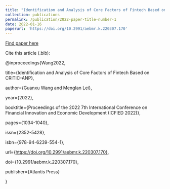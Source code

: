 ```yaml
---
title: "Identification and Analysis of Core Factors of Fintech Based on CRITIC-ANP"
collection: publications
permalink: /publication/2022-paper-title-number-1
date: 2022-01-16
paperurl: 'https://doi.org/10.2991/aebmr.k.220307.170'
---
```


[Find paper here](https://doi.org/10.2991/aebmr.k.220307.170)

Cite this article (.bib):

@inproceedings{Wang2022,

  title={Identification and Analysis of Core Factors of Fintech Based on CRITIC-ANP},

  author={Guanxu Wang and MengIan Lei},

  year={2022},

  booktitle={Proceedings of the 2022 7th International Conference on Financial Innovation and Economic Development (ICFIED 2022)},

  pages={1034-1040},

  issn={2352-5428},

  isbn={978-94-6239-554-1},

  url={https://doi.org/10.2991/aebmr.k.220307.170},

  doi={10.2991/aebmr.k.220307.170},

  publisher={Atlantis Press}

}
